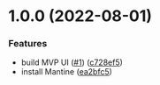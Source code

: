 # 1.0.0 (2022-08-01)


### Features

* build MVP UI ([#1](https://github.com/MkMan/feed-aggregator/issues/1)) ([c728ef5](https://github.com/MkMan/feed-aggregator/commit/c728ef592c7d199b9901ebcdae5edd996dcd626e))
* install Mantine ([ea2bfc5](https://github.com/MkMan/feed-aggregator/commit/ea2bfc57a735d107fc425e0373c8eada6c476d91))
